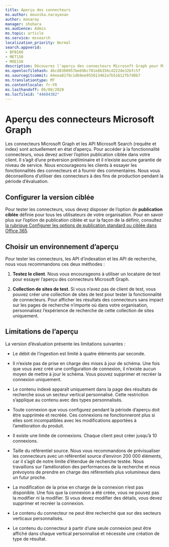 ```yaml
---
title: Aperçu des connecteurs
ms.author: mounika.narayanan
author: monaray
manager: shohara
ms.audience: Admin
ms.topic: article
ms.service: mssearch
localization_priority: Normal
search.appverid:
- BFB160
- MET150
- MOE150
description: Découvrez l’aperçu des connecteurs Microsoft Graph pour Microsoft Search.
ms.openlocfilehash: 4bcd8360957be69bc701e8b356cd222de32bfc5f
ms.sourcegitcommit: 64eea81f8c1db9ee955013462a7b51612fb7d0b7
ms.translationtype: MT
ms.contentlocale: fr-FR
ms.lasthandoff: 06/08/2020
ms.locfileid: "44604382"
---
```

# <a name="microsoft-graph-connectors-preview"></a>Aperçu des connecteurs Microsoft Graph

Les connecteurs Microsoft Graph et les API Microsoft Search (requête et index) sont actuellement en état d’aperçu. Pour accéder à la fonctionnalité connecteurs, vous devez activer l’option publication ciblée dans votre client. Il s’agit d’une préversion préliminaire et il n’existe aucune garantie de niveau de service. Nous encourageons les clients à essayer les fonctionnalités des connecteurs et à fournir des commentaires. Nous vous déconseillons d’utiliser des connecteurs à des fins de production pendant la période d’évaluation.

## <a name="set-up-targeted-release"></a>Configurer la version ciblée

Pour tester les connecteurs, vous devez disposer de l’option de **publication ciblée** définie pour tous les utilisateurs de votre organisation. Pour en savoir plus sur l’option de publication ciblée et sur la façon de la définir, consultez [la rubrique Configurer les options de publication standard ou ciblée dans Office 365](https://docs.microsoft.com/office365/admin/manage/release-options-in-office-365?view=o365-worldwide).

## <a name="choose-a-preview-environment"></a>Choisir un environnement d’aperçu

Pour tester les connecteurs, les API d’indexation et les API de recherche, nous vous recommandons ces deux méthodes :

1. **Testez le client**.  Nous vous encourageons à utiliser un locataire de test pour essayer l’aperçu des connecteurs Microsoft Graph.

2. **Collection de sites de test**. Si vous n’avez pas de client de test, vous pouvez créer une collection de sites de test pour tester la fonctionnalité de connecteurs. Pour afficher les résultats des connecteurs sans impact sur les pages de recherche n’importe où dans votre organisation, personnalisez l’expérience de recherche de cette collection de sites uniquement.

## <a name="preview-limitations"></a>Limitations de l’aperçu

La version d’évaluation présente les limitations suivantes :

* Le débit de l’ingestion est limité à quatre éléments par seconde.

* Il n’existe pas de prise en charge des mises à jour de schéma. Une fois que vous avez créé une configuration de connexion, il n’existe aucun moyen de mettre à jour le schéma. Vous pouvez supprimer et recréer la connexion uniquement.

* Le contenu indexé apparaît uniquement dans la page des résultats de recherche sous un secteur vertical personnalisé. Cette restriction s’applique au contenu avec des types personnalisés.

* Toute connexion que vous configurez pendant la période d’aperçu doit être supprimée et recréée. Ces connexions ne fonctionneront plus si elles sont incompatibles avec les modifications apportées à l’amélioration du produit.

* Il existe une limite de connexions. Chaque client peut créer jusqu’à 10 connexions.

* Taille du référentiel source. Nous vous recommandons de prévisualiser les connecteurs avec un référentiel source d’environ 200 000 éléments, car il s’agit de notre limite d’étendue de recherche testée. Nous travaillons sur l’amélioration des performances de la recherche et nous prévoyons de prendre en charge des référentiels plus volumineux dans un futur proche.

* La modification de la prise en charge de la connexion n’est pas disponible. Une fois que la connexion a été créée, vous ne pouvez pas la modifier ni la modifier. Si vous devez modifier des détails, vous devez supprimer et recréer la connexion.

* Le contenu du connecteur ne peut être recherché que sur des secteurs verticaux personnalisés.

* Le contenu du connecteur à partir d’une seule connexion peut être affiché dans chaque vertical personnalisé et nécessite une création de type de résultat.
